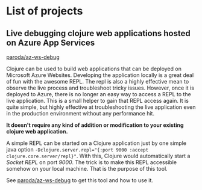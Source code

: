# List of projects

## Live debugging clojure web applications hosted on Azure App Services

[paroda/az-ws-debug](https://GitHub.com/paroda/az-ws-debug)

Clojure can be used to build web applications that can be deployed on Microsoft Azure Websites. Developing the application locally is a great deal of fun with the awesome REPL. The repl is also a highly effective mean to observe the live process and troubleshoot tricky issues. However, once it is deployed to Azure, there is no longer an easy way to access a REPL to the live application. This is a small helper to gain that REPL access again. It is quite simple, but highly effective at troubleshooting the live application even in the production environment without any performance hit.

**It doesn't require any kind of addition or modification to your existing clojure web application.**

A simple REPL can be started on a Clojure application just by one simple java option `-Dclojure.server.repl="{:port 9000 :accept clojure.core.server/repl}"`. With this, Clojure would automatically start a *Socket REPL* on port *9000*. The trick is to make this REPL accessible somehow on your local machine. That is the purpose of this tool.

See [paroda/az-ws-debug](https://GitHub.com/paroda/az-ws-debug) to get this tool and how to use it.

